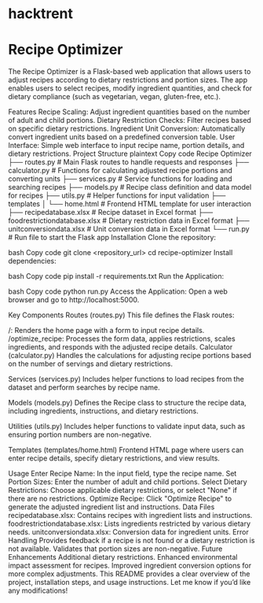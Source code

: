 # hacktrent
# Recipe Optimizer
The Recipe Optimizer is a Flask-based web application that allows users to adjust recipes according to dietary restrictions and portion sizes. The app enables users to select recipes, modify ingredient quantities, and check for dietary compliance (such as vegetarian, vegan, gluten-free, etc.).

Features
Recipe Scaling: Adjust ingredient quantities based on the number of adult and child portions.
Dietary Restriction Checks: Filter recipes based on specific dietary restrictions.
Ingredient Unit Conversion: Automatically convert ingredient units based on a predefined conversion table.
User Interface: Simple web interface to input recipe name, portion details, and dietary restrictions.
Project Structure
plaintext
Copy code
Recipe Optimizer
├── routes.py           # Main Flask routes to handle requests and responses
├── calculator.py       # Functions for calculating adjusted recipe portions and converting units
├── services.py         # Service functions for loading and searching recipes
├── models.py           # Recipe class definition and data model for recipes
├── utils.py            # Helper functions for input validation
├── templates
│   └── home.html       # Frontend HTML template for user interaction
├── recipedatabase.xlsx # Recipe dataset in Excel format
├── foodrestrictiondatabase.xlsx # Dietary restriction data in Excel format
├── unitconversiondata.xlsx      # Unit conversion data in Excel format
└── run.py              # Run file to start the Flask app
Installation
Clone the repository:

bash
Copy code
git clone <repository_url>
cd recipe-optimizer
Install dependencies:

bash
Copy code
pip install -r requirements.txt
Run the Application:

bash
Copy code
python run.py
Access the Application: Open a web browser and go to http://localhost:5000.

Key Components
Routes (routes.py)
This file defines the Flask routes:

/: Renders the home page with a form to input recipe details.
/optimize_recipe: Processes the form data, applies restrictions, scales ingredients, and responds with the adjusted recipe details.
Calculator (calculator.py)
Handles the calculations for adjusting recipe portions based on the number of servings and dietary restrictions.

Services (services.py)
Includes helper functions to load recipes from the dataset and perform searches by recipe name.

Models (models.py)
Defines the Recipe class to structure the recipe data, including ingredients, instructions, and dietary restrictions.

Utilities (utils.py)
Includes helper functions to validate input data, such as ensuring portion numbers are non-negative.

Templates (templates/home.html)
Frontend HTML page where users can enter recipe details, specify dietary restrictions, and view results.

Usage
Enter Recipe Name: In the input field, type the recipe name.
Set Portion Sizes: Enter the number of adult and child portions.
Select Dietary Restrictions: Choose applicable dietary restrictions, or select "None" if there are no restrictions.
Optimize Recipe: Click "Optimize Recipe" to generate the adjusted ingredient list and instructions.
Data Files
recipedatabase.xlsx: Contains recipes with ingredient lists and instructions.
foodrestrictiondatabase.xlsx: Lists ingredients restricted by various dietary needs.
unitconversiondata.xlsx: Conversion data for ingredient units.
Error Handling
Provides feedback if a recipe is not found or a dietary restriction is not available.
Validates that portion sizes are non-negative.
Future Enhancements
Additional dietary restrictions.
Enhanced environmental impact assessment for recipes.
Improved ingredient conversion options for more complex adjustments.
This README provides a clear overview of the project, installation steps, and usage instructions. Let me know if you’d like any modifications!
